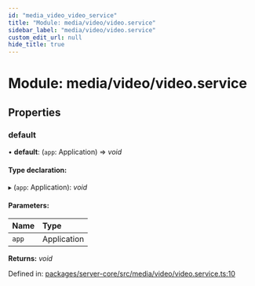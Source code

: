 ```yaml
---
id: "media_video_video_service"
title: "Module: media/video/video.service"
sidebar_label: "media/video/video.service"
custom_edit_url: null
hide_title: true
---
```


# Module: media/video/video.service

## Properties

### default

• **default**: (`app`: Application) => *void*

#### Type declaration:

▸ (`app`: Application): *void*

#### Parameters:

| Name | Type |
| :------ | :------ |
| `app` | Application |

**Returns:** *void*

Defined in: [packages/server-core/src/media/video/video.service.ts:10](https://github.com/xr3ngine/xr3ngine/blob/7e8e151f1/packages/server-core/src/media/video/video.service.ts#L10)

